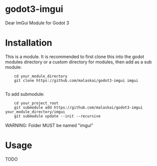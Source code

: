 # godot3-imgui
 Dear ImGui Module for Godot 3

# Installation

This is a module. It is recommended to first clone this into the godot modules directory or a custom directory for modules, then add as a sub module:



```
	cd your_module_directory
	git clone https://github.com/malaskai/godot3-imgui imgui	
	
```

To add submodule:
```
	cd your_project_root
	git submodule add https://github.com/malaskai/godot3-imgui your_module_directory/imgui
	git submodule update --init --recursive
```

WARNING: Folder MUST be named "imgui"

# Usage
TODO